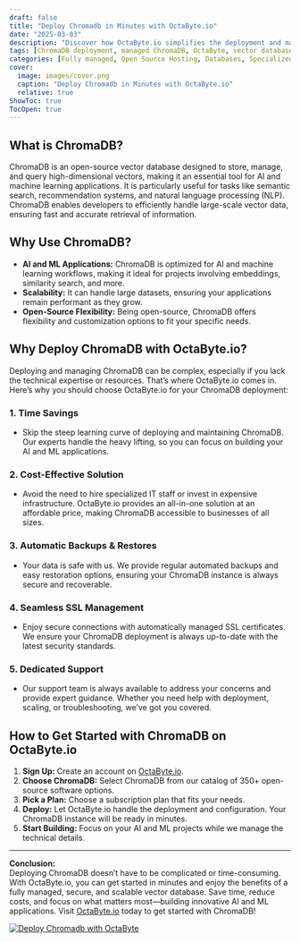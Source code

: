 ```yaml
---
draft: false
title: "Deploy Chromadb in Minutes with OctaByte.io"
date: "2025-03-03"
description: "Discover how OctaByte.io simplifies the deployment and management of ChromaDB, a powerful vector database for AI and machine learning applications. Save time, reduce costs, and enjoy seamless support with our fully managed services."
tags: [ChromaDB deployment, managed ChromaDB, OctaByte, vector database, AI database, machine learning database, managed open-source software, ChromaDB hosting, automated backups, SSL management, AI infrastructure]
categories: [Fully managed, Open Source Hosting, Databases, Specialized Databases]
cover:
  image: images/cover.png
  caption: "Deploy Chromadb in Minutes with OctaByte.io"
  relative: true
ShowToc: true
TocOpen: true
---
```



## What is ChromaDB?

ChromaDB is an open-source vector database designed to store, manage, and query high-dimensional vectors, making it an essential tool for AI and machine learning applications. It is particularly useful for tasks like semantic search, recommendation systems, and natural language processing (NLP). ChromaDB enables developers to efficiently handle large-scale vector data, ensuring fast and accurate retrieval of information.

## Why Use ChromaDB?

- **AI and ML Applications:** ChromaDB is optimized for AI and machine learning workflows, making it ideal for projects involving embeddings, similarity search, and more.
- **Scalability:** It can handle large datasets, ensuring your applications remain performant as they grow.
- **Open-Source Flexibility:** Being open-source, ChromaDB offers flexibility and customization options to fit your specific needs.

## Why Deploy ChromaDB with OctaByte.io?

Deploying and managing ChromaDB can be complex, especially if you lack the technical expertise or resources. That’s where OctaByte.io comes in. Here’s why you should choose OctaByte.io for your ChromaDB deployment:

### 1. **Time Savings**
   - Skip the steep learning curve of deploying and maintaining ChromaDB. Our experts handle the heavy lifting, so you can focus on building your AI and ML applications.

### 2. **Cost-Effective Solution**
   - Avoid the need to hire specialized IT staff or invest in expensive infrastructure. OctaByte.io provides an all-in-one solution at an affordable price, making ChromaDB accessible to businesses of all sizes.

### 3. **Automatic Backups & Restores**
   - Your data is safe with us. We provide regular automated backups and easy restoration options, ensuring your ChromaDB instance is always secure and recoverable.

### 4. **Seamless SSL Management**
   - Enjoy secure connections with automatically managed SSL certificates. We ensure your ChromaDB deployment is always up-to-date with the latest security standards.

### 5. **Dedicated Support**
   - Our support team is always available to address your concerns and provide expert guidance. Whether you need help with deployment, scaling, or troubleshooting, we’ve got you covered.

## How to Get Started with ChromaDB on OctaByte.io

1. **Sign Up:** Create an account on [OctaByte.io](https://octabyte.io).
2. **Choose ChromaDB:** Select ChromaDB from our catalog of 350+ open-source software options.
3. **Pick a Plan:** Choose a subscription plan that fits your needs.
4. **Deploy:** Let OctaByte.io handle the deployment and configuration. Your ChromaDB instance will be ready in minutes.
5. **Start Building:** Focus on your AI and ML projects while we manage the technical details.

---

**Conclusion:**  
Deploying ChromaDB doesn’t have to be complicated or time-consuming. With OctaByte.io, you can get started in minutes and enjoy the benefits of a fully managed, secure, and scalable vector database. Save time, reduce costs, and focus on what matters most—building innovative AI and ML applications. Visit [OctaByte.io](https://octabyte.io) today to get started with ChromaDB!

[![Deploy Chromadb with OctaByte](/images/deploy-on-octabyte.png)](https://octabyte.io/fully-managed-open-source-services/databases/specialized-databases/chromadb)